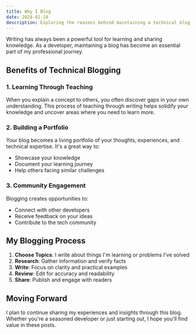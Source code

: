 ```yaml
---
title: Why I Blog
date: 2024-01-10
description: Exploring the reasons behind maintaining a technical blog and how it helps in professional growth.
---
```


Writing has always been a powerful tool for learning and sharing knowledge. As a developer, maintaining a blog has become an essential part of my professional journey.

## Benefits of Technical Blogging

### 1. Learning Through Teaching

When you explain a concept to others, you often discover gaps in your own understanding. This process of teaching through writing helps solidify your knowledge and uncover areas where you need to learn more.

### 2. Building a Portfolio

Your blog becomes a living portfolio of your thoughts, experiences, and technical expertise. It's a great way to:

- Showcase your knowledge
- Document your learning journey
- Help others facing similar challenges

### 3. Community Engagement

Blogging creates opportunities to:

- Connect with other developers
- Receive feedback on your ideas
- Contribute to the tech community

## My Blogging Process

1. **Choose Topics**: I write about things I'm learning or problems I've solved
2. **Research**: Gather information and verify facts
3. **Write**: Focus on clarity and practical examples
4. **Review**: Edit for accuracy and readability
5. **Share**: Publish and engage with readers

## Moving Forward

I plan to continue sharing my experiences and insights through this blog. Whether you're a seasoned developer or just starting out, I hope you'll find value in these posts.